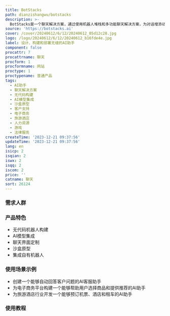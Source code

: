 ```yaml
---
title: BotStacks
path: dianzishangwu/botstacks
description: >-
  BotStacks是一个聊天解决方案，通过使用机器人堆栈和多功能聊天解决方案，为对话增添动力，无缝设计、构建和部署AI助手。它提供了无代码机器人构建、AI模型集成、聊天界面定制、沙盒原型、集成自有机器人等功能。BotStacks可应用于各行各业，如客户支持、电子商务、旅游酒店、人力资源、游戏、法律服务等领域。
source: 'https://botstacks.ai'
cover: /cover/20240612/6/12/20240612_05d12c28.jpg
logo: /logo/20240612/6/12/20240612_b16fde4e.jpg
label: 设计、构建和部署无缝的AI助手
component: false
procattr: 7
procattrname: 聊天
procform: 1
procformname: 网站
proctype: 1
proctypename: 普通产品
tags:
  - AI助手
  - 聊天解决方案
  - 无代码构建
  - AI模型集成
  - 沙盒原型
  - 客户支持
  - 电子商务
  - 旅游酒店
  - 人力资源
  - 游戏
  - 法律服务
createTime: '2023-12-21 09:37:56'
updateTime: '2023-12-21 09:37:56'
lang: en
isicp: 2
isqian: 2
iswx: 2
isqq: 2
iscom: 2
price: ''
catname: 聊天
sort: 26124
---
```




### 需求人群


### 产品特色
- 无代码机器人构建
- AI模型集成
- 聊天界面定制
- 沙盒原型
- 集成自有机器人

### 使用场景示例
- 创建一个能够自动回答客户问题的AI客服助手
- 为电子商务平台构建一个能够帮助用户选择商品和提供推荐的AI助手
- 为旅游酒店行业开发一个能够预订机票、酒店和租车的AI助手

### 使用教程


  
